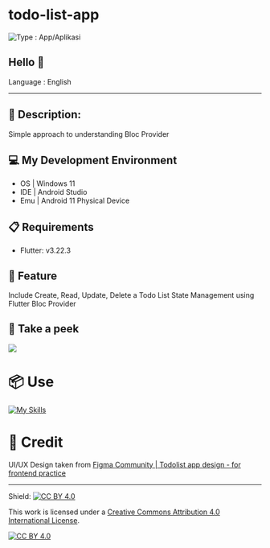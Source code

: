 # todo-list-app

<img src="https://img.shields.io/badge/Type-Mobile App%2FAplikasi Mobile-green" alt="Type : App/Aplikasi">

## Hello 👋

Language : English

---

## 📜 Description:
Simple approach to understanding Bloc Provider

## 💻 My Development Environment 
- OS | Windows 11
- IDE | Android Studio
- Emu | Android 11 Physical Device

## 📋 Requirements
- Flutter: v3.22.3

## 🚀 Feature
Include Create, Read, Update, Delete a Todo List State Management using Flutter Bloc Provider

## 👀 Take a peek 
![](https://github.com/Khip01/todo-list-app/blob/main/readme_assets/todo-list-app-prev.gif) <br>

# 📦 Use
[![My Skills](https://skillicons.dev/icons?i=dart,flutter,androidstudio)](https://github.com/Khip01)

# 👏 Credit
UI/UX Design taken from
[Figma Community | Todolist app design - for frontend practice](https://www.figma.com/community/file/1370605696421404678/todolist-app-design-for-frontend-practice) 

---

Shield: [![CC BY 4.0][cc-by-shield]][cc-by]

This work is licensed under a
[Creative Commons Attribution 4.0 International License][cc-by].

[![CC BY 4.0][cc-by-image]][cc-by]

[cc-by]: http://creativecommons.org/licenses/by/4.0/
[cc-by-image]: https://i.creativecommons.org/l/by/4.0/88x31.png
[cc-by-shield]: https://img.shields.io/badge/License-CC%20BY%204.0-lightgrey.svg
